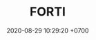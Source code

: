 ---
layout: 
permalink: /team/:title.html
categories: MVPO1024
maincover: /assets/avatars/male1.webp
tickets: 2
date: 2020-08-29 10:29:20 +0700
title: FORTI
team: PLAT
MVPS: 8 #TSR
sex: male1
---
